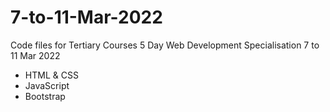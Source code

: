 # 7-to-11-Mar-2022
 Code files for Tertiary Courses 5 Day Web Development Specialisation 7 to 11 Mar 2022

- HTML & CSS
- JavaScript
- Bootstrap
